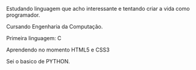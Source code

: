 Estudando linguagem que acho interessante e tentando criar a vida como programador.

Cursando Engenharia da Computação.

Primeira linguagem: C

Aprendendo no momento HTML5 e CSS3

Sei o basico de PYTHON.
